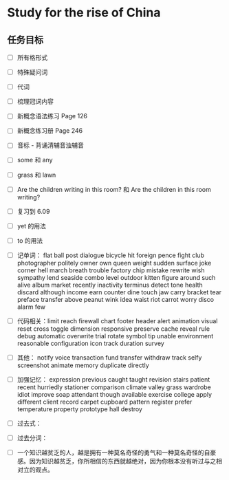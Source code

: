 # Study for the rise of China

## 任务目标

- [ ] 所有格形式

- [ ] 特殊疑问词

- [ ] 代词

- [ ] 梳理冠词内容

- [ ] 新概念语法练习 Page 126

- [ ] 新概念练习册 Page 246

- [ ] 音标 - 背诵清辅音浊辅音

- [ ] some 和 any

- [ ] grass 和 lawn

- [ ] Are the children writing in this room? 和 Are the children in this room writing?

- [ ] 复习到 6.09

- [ ] yet 的用法

- [ ] to 的用法

- [ ] 记单词： flat ball post dialogue bicycle hit foreign pence fight club photographer politely owner own queen weight sudden surface joke corner hell march breath trouble factory chip mistake rewrite wish sympathy lend seaside combo level outdoor kitten figure around such alive album market recently inactivity terminus detect tone health discard although income earn counter dine touch jaw carry bracket tear preface transfer above peanut wink idea waist riot carrot worry disco alarm few

- [ ] 代码相关：limit reach firewall chart footer header alert animation visual reset cross toggle dimension responsive preserve cache reveal rule debug automatic overwrite trial rotate symbol tip unable environment reasonable configuration icon track duration survey

- [ ] 其他： notify voice transaction fund transfer withdraw track selfy screenshot animate memory duplicate directly

- [ ] 加强记忆： expression previous caught taught revision stairs patient recent hurriedly stationer comparison climate valley grass wardrobe idiot improve soap attendant though available exercise college apply different client record carpet cupboard pattern register prefer temperature property prototype hall destroy

- [ ] 过去式：

- [ ] 过去分词：

- [ ] 一个知识越贫乏的人，越是拥有一种莫名奇怪的勇气和一种莫名奇怪的自豪感。因为知识越贫乏，你所相信的东西就越绝对，因为你根本没有听过与之相对立的观点。
